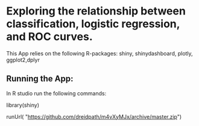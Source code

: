 # Exploring the relationship between classification, logistic regression, and ROC curves.
This App relies on the following R-packages: shiny, shinydashboard, plotly, ggplot2,dplyr

## Running the App:
In R studio run the following commands:

library(shiny)

runUrl( "https://github.com/dreidpath/m4vXyMJx/archive/master.zip")

